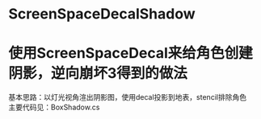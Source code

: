 # ScreenSpaceDecalShadow
# 使用ScreenSpaceDecal来给角色创建阴影，逆向崩坏3得到的做法
基本思路：以灯光视角渲出阴影图，使用decal投影到地表，stencil排除角色  
主要代码见：BoxShadow.cs
